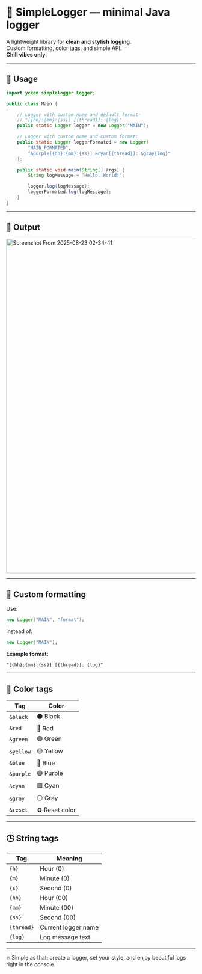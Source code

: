 # 🌿 SimpleLogger — minimal Java logger

A lightweight library for **clean and stylish logging**.  
Custom formatting, color tags, and simple API.  
**Chill vibes only.**

---

## 🚀 Usage

```java
import ycken.simplelogger.Logger;

public class Main {

    // Logger with custom name and default format:
    // "[{hh}:{mm}:{ss}] [{thread}]: {log}"
    public static Logger logger = new Logger("MAIN");

    // Logger with custom name and custom format:
    public static Logger loggerFormated = new Logger(
        "MAIN_FORMATED",
        "&purple[{hh}:{mm}:{ss}] &cyan[{thread}]: &gray{log}"
    );

    public static void main(String[] args) {
        String logMessage = "Hello, World!";

        logger.log(logMessage);
        loggerFormated.log(logMessage);
    }
}
```

---

## 📸 Output

<img width="1660" height="890" alt="Screenshot From 2025-08-23 02-34-41" src="https://github.com/user-attachments/assets/a2268936-4b20-47e0-b1b0-5a3af770c268" />

---

## 🎨 Custom formatting

Use:

```java
new Logger("MAIN", "format");
```

instead of:

```java
new Logger("MAIN");
```

**Example format:**  
```
"[{hh}:{mm}:{ss}] [{thread}]: {log}"
```

---

## 🌈 Color tags

| Tag       | Color        |
|-----------|--------------|
| `&black`  | ⚫ Black      |
| `&red`    | 🔴 Red        |
| `&green`  | 🟢 Green      |
| `&yellow` | 🟡 Yellow     |
| `&blue`   | 🔵 Blue       |
| `&purple` | 🟣 Purple     |
| `&cyan`   | 🟦 Cyan       |
| `&gray`   | ⚪ Gray       |
| `&reset`  | ♻️ Reset color |

---

## 🕒 String tags

| Tag       | Meaning                     |
|-----------|-----------------------------|
| `{h}`     | Hour (0)                    |
| `{m}`     | Minute (0)                  |
| `{s}`     | Second (0)                  |
| `{hh}`    | Hour (00)                   |
| `{mm}`    | Minute (00)                 |
| `{ss}`    | Second (00)                 |
| `{thread}`| Current logger name         |
| `{log}`   | Log message text            |

---

🔥 Simple as that: create a logger, set your style, and enjoy beautiful logs right in the console.
